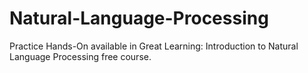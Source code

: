 # Natural-Language-Processing
Practice Hands-On available in Great Learning: Introduction to Natural Language Processing free course.
